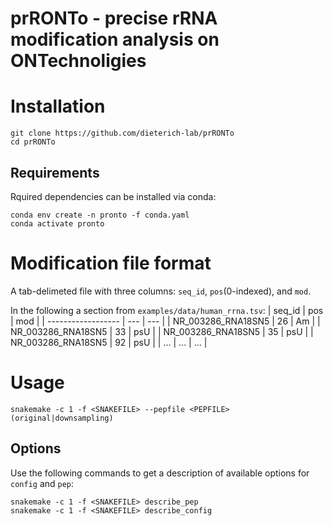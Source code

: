 prRONTo - precise rRNA modification analysis on ONTechnoligies
=============================================================

# Installation
```
git clone https://github.com/dieterich-lab/prRONTo
cd prRONTo
```
## Requirements
Rquired dependencies can be installed via conda:
```
conda env create -n pronto -f conda.yaml
conda activate pronto
```

# Modification file format
A tab-delimeted file with three columns: `seq_id`, `pos`(0-indexed), and `mod`.

In the following a section from `examples/data/human_rrna.tsv`:
| seq_id             | pos | mod |
| ------------------ | --- | --- |
| NR_003286_RNA18SN5 | 26  | Am  |
| NR_003286_RNA18SN5 | 33  | psU |
| NR_003286_RNA18SN5 | 35  | psU |
| NR_003286_RNA18SN5 | 92  | psU |
| ...                | ... | ... |

# Usage
```
snakemake -c 1 -f <SNAKEFILE> --pepfile <PEPFILE> (original|downsampling)
```

## Options
Use the following commands to get a description of available options for `config` and `pep`:
```
snakemake -c 1 -f <SNAKEFILE> describe_pep
snakemake -c 1 -f <SNAKEFILE> describe_config
```

